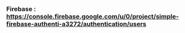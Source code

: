 ### Firebase : https://console.firebase.google.com/u/0/project/simple-firebase-authenti-a3272/authentication/users
